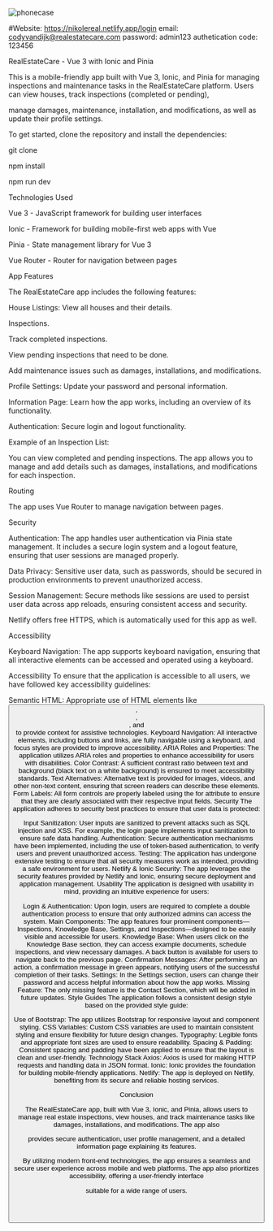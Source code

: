 

![phonecase](https://github.com/user-attachments/assets/7cd110ef-3f4a-4314-94f2-e15dc9665034)



#Website: https://nikolereal.netlify.app/login
email: codyvandijk@realestatecare.com
password: admin123
authetication code: 123456



RealEstateCare - Vue 3 with Ionic and Pinia

This is a mobile-friendly app built with Vue 3, Ionic, and Pinia for managing inspections and maintenance tasks in the RealEstateCare platform. Users can view houses, track inspections (completed or pending),

manage damages, maintenance, installation, and modifications, as well as update their profile settings.



To get started, clone the repository and install the dependencies:

git clone <repository-url>


npm install

npm run dev



Technologies Used

Vue 3 - JavaScript framework for building user interfaces

Ionic - Framework for building mobile-first web apps with Vue

Pinia - State management library for Vue 3

Vue Router - Router for navigation between pages

App Features

The RealEstateCare app includes the following features:

House Listings: View all houses and their details.

Inspections.

Track completed inspections.

View pending inspections that need to be done.

Add maintenance issues such as damages, installations, and modifications.

Profile Settings: Update your password and personal information.

Information Page: Learn how the app works, including an overview of its functionality.

Authentication: Secure login and logout functionality.

Example of an Inspection List:

You can view completed and pending inspections. The app allows you to manage and add details such as damages, installations, and modifications for each inspection.



Routing

The app uses Vue Router to manage navigation between pages. 


Security

Authentication: The app handles user authentication via Pinia state management. It includes a secure login system and a logout feature, ensuring that user sessions are managed properly.

Data Privacy: Sensitive user data, such as passwords, should be secured in production environments to prevent unauthorized access.

Session Management: Secure methods like sessions are used to persist user data across app reloads, ensuring consistent access and security.

Netlify offers free HTTPS, which is automatically used for this app as well.

Accessibility

Keyboard Navigation: The app supports keyboard navigation, ensuring that all interactive elements can be accessed and operated using a keyboard.


Accessibility
To ensure that the application is accessible to all users, we have followed key accessibility guidelines:

Semantic HTML: Appropriate use of HTML elements like <button>, <header>, <footer>, and <nav> to provide context for assistive technologies.
Keyboard Navigation: All interactive elements, including buttons and links, are fully navigable using a keyboard, and focus styles are provided to improve accessibility.
ARIA Roles and Properties: The application utilizes ARIA roles and properties to enhance accessibility for users with disabilities.
Color Contrast: A sufficient contrast ratio between text and background (black text on a white background) is ensured to meet accessibility standards.
Text Alternatives: Alternative text is provided for images, videos, and other non-text content, ensuring that screen readers can describe these elements.
Form Labels: All form controls are properly labeled using the for attribute to ensure that they are clearly associated with their respective input fields.
Security
The application adheres to security best practices to ensure that user data is protected:

Input Sanitization: User inputs are sanitized to prevent attacks such as SQL injection and XSS. For example, the login page implements input sanitization to ensure safe data handling.
Authentication: Secure authentication mechanisms have been implemented, including the use of token-based authentication, to verify users and prevent unauthorized access.
Testing: The application has undergone extensive testing to ensure that all security measures work as intended, providing a safe environment for users.
Netlify & Ionic Security: The app leverages the security features provided by Netlify and Ionic, ensuring secure deployment and application management.
Usability
The application is designed with usability in mind, providing an intuitive experience for users:

Login & Authentication: Upon login, users are required to complete a double authentication process to ensure that only authorized admins can access the system.
Main Components: The app features four prominent components—Inspections, Knowledge Base, Settings, and Inspections—designed to be easily visible and accessible for users.
Knowledge Base: When users click on the Knowledge Base section, they can access example documents, schedule inspections, and view necessary damages. A back button is available for users to navigate back to the previous page.
Confirmation Messages: After performing an action, a confirmation message in green appears, notifying users of the successful completion of their tasks.
Settings: In the Settings section, users can change their password and access helpful information about how the app works.
Missing Feature: The only missing feature is the Contact Section, which will be added in future updates.
Style Guides
The application follows a consistent design style based on the provided style guide:

Use of Bootstrap: The app utilizes Bootstrap for responsive layout and component styling.
CSS Variables: Custom CSS variables are used to maintain consistent styling and ensure flexibility for future design changes.
Typography: Legible fonts and appropriate font sizes are used to ensure readability.
Spacing & Padding: Consistent spacing and padding have been applied to ensure that the layout is clean and user-friendly.
Technology Stack
Axios: Axios is used for making HTTP requests and handling data in JSON format.
Ionic: Ionic provides the foundation for building mobile-friendly applications.
Netlify: The app is deployed on Netlify, benefiting from its secure and reliable hosting services.


Conclusion

The RealEstateCare app, built with Vue 3, Ionic, and Pinia, allows users to manage real estate inspections, view houses, and track maintenance tasks like damages, installations, and modifications. The app also 

provides secure authentication, user profile management, and a detailed information page explaining its features.

By utilizing modern front-end technologies, the app ensures a seamless and secure user experience across mobile and web platforms. The app also prioritizes accessibility, offering a user-friendly interface

suitable for a wide range of users.
